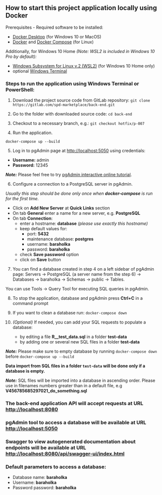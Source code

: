 ## How to start this project application locally using Docker 

Prerequisites - Required software to be installed: 
- [Docker Desktop](https://docs.docker.com/docker-for-windows/install/) (for Windows 10 or MacOS)
- [Docker](https://docs.docker.com/engine/install/) and [Docker Compose](https://docs.docker.com/compose/install/) (for Linux)

Additionally, for Windows 10 Home _(Note: WSL2 is included in Windows 10 Pro by default):_
- [Windows Subsystem for Linux v.2 (WSL2)](https://docs.microsoft.com/en-us/windows/wsl/install-win10) (for Windows 10 Home only)
- optional [Windows Terminal](https://docs.microsoft.com/en-us/windows/terminal/get-started)
 
### Steps to run the application using Windows Terminal or PowerShell:
1. Download the project source code from GitLab repository:
   `git clone https://gitlab.com/spd-marketplace/back-end.git`


2. Go to the folder with downloaded source code:
   `cd back-end`


3. Checkout to a necessary branch, e.g.:
   `git checkout hotfix/p-007`
   

4. Run the application.

`docker-compose up --build`

5. Log in to pgAdmin page at [http://localhost:5050](http://localhost:5050) using credentials:
- **Username:** admin
- **Password:** 12345
   
_**Note:**_ Please feel free to try [pgAdmin interactive online tutorial](https://www.pgadmin.org/try/).

6. Configure a connection to a PostgreSQL server in pgAdmin. 
   
_Usually this step should be done only once when **docker-compose** is run for the first time._
- Click on **Add New Server** at **Quick Links** section
- On tab **General** enter a name for a new server, e.g. **PostgreSQL**
- On tab **Connection**: 
   - enter a hostname: **database** _(please use exactly this hostname)_
   - keep default values for:
        - port: **5432**
        - maintenance database: **postgres**
        - username: **baraholka**
        - password: **baraholka**
   - check **Save password** option
   - click on **Save** button

7. You can find a database created in step 4 on a left sidebar of pgAdmin page: Servers -> PostgreSQL (a server name from the step 6) -> Databases -> baraholka -> Schemas -> public -> Tables.

You can use Tools -> Query Tool for executing SQL queries in pgAdmin.

8. To stop the application, database and pgAdmin press **Ctrl+C** in a command prompt


9. If you want to clean a database run:
`docker-compose down`


10. _(Optional)_ If needed, you can add your SQL requests to populate a database:
    - by editing a file **R__test_data.sql** in a folder **test-data**
    - by adding one or several new SQL files in a folder **test-data**

_**Note:**_ Please make sure to empty database by running `docker-compose down` before `docker-compose up --build`

**Data import from SQL files in a folder `test-data` will be done only if a database is empty.**

_**Note:**_ SQL files will be imported into a database in ascending order. Please use in filenames numbers greater than in a default file, e.g **V456785685297021_do_something.sql**

### The back-end application API will accept requests at URL [http://localhost:8080](http://localhost:8080)

### pgAdmin tool to access a database will be available at URL [http://localhost:5050](http://localhost:5050)

### Swagger to view autogenerated documentation about endpoints will be available at URL [http://localhost:8080/api/swagger-ui/index.html](http://localhost:8080/api/swagger-ui/index.html)

### Default parameters to access a database:

- Database name:     **baraholka**
- Username:          **baraholka**
- Password password: **baraholka**
